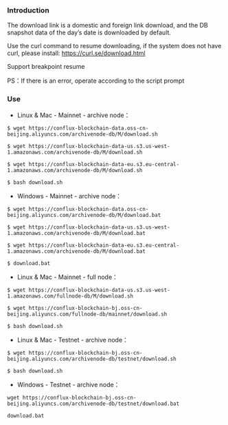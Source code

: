 ### Introduction
The download link is a domestic and foreign link download, and the DB snapshot data of the day’s date is downloaded by default.

Use the curl command to resume downloading, if the system does not have curl, please install: https://curl.se/download.html

Support breakpoint resume

PS：If there is an error, operate according to the script prompt  

### Use
- Linux & Mac - Mainnet - archive node：  
```
$ wget https://conflux-blockchain-data.oss-cn-beijing.aliyuncs.com/archivenode-db/M/download.sh      
```
```
$ wget https://conflux-blockchain-data-us.s3.us-west-1.amazonaws.com/archivenode-db/M/download.sh
```
```
$ wget https://conflux-blockchain-data-eu.s3.eu-central-1.amazonaws.com/archivenode-db/M/download.sh
```
```
$ bash download.sh  
```


- Windows - Mainnet - archive node：  
```
$ wget https://conflux-blockchain-data.oss-cn-beijing.aliyuncs.com/archivenode-db/M/download.bat    
```
```
$ wget https://conflux-blockchain-data-us.s3.us-west-1.amazonaws.com/archivenode-db/M/download.bat
```
```
$ wget https://conflux-blockchain-data-eu.s3.eu-central-1.amazonaws.com/archivenode-db/M/download.bat
```
```
$ download.bat  
```


- Linux & Mac - Mainnet - full node：  

```
$ wget https://conflux-blockchain-data-us.s3.us-west-1.amazonaws.com/fullnode-db/M/download.sh
```
```
$ wget https://conflux-blockchain-bj.oss-cn-beijing.aliyuncs.com/fullnode-db/mainnet/download.sh
```
```
$ bash download.sh  
```


- Linux & Mac - Testnet - archive node：  
```
$ wget https://conflux-blockchain-bj.oss-cn-beijing.aliyuncs.com/archivenode-db/testnet/download.sh
```
```
$ bash download.sh
```


- Windows - Testnet - archive node：  
```
wget https://conflux-blockchain-bj.oss-cn-beijing.aliyuncs.com/archivenode-db/testnet/download.bat
```
```
download.bat  
```
